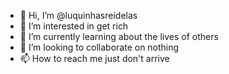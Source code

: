 - 👋 Hi, I’m @luquinhasreidelas
- 👀 I’m interested in get rich
- 🌱 I’m currently learning about the lives of others
- 💞️ I’m looking to collaborate on nothing
- 📫 How to reach me just don't arrive

<!---
iamsaraxxs is a ✨ special ✨ repository because its `README.md` (this file) appears on your GitHub profile.
You can click the Preview link to take a look at your changes.
--->
